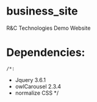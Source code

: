 # business_site
R&amp;C Technologies Demo Website

# Dependencies: 
    /*:
  - Jquery 3.6.1
  - owlCarousel 2.3.4
  - normalize CSS
 */